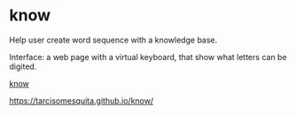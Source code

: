 # know
Help user create word sequence with a knowledge base.

Interface: a web page with a virtual keyboard, that show what letters can be digited.

[know](know.html)


https://tarcisomesquita.github.io/know/

